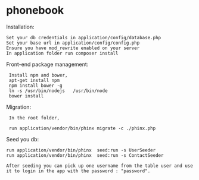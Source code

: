 # phonebook

Installation:

	Set your db credentials in application/config/database.php
	Set your base url in application/config/config.php
	Ensure you have mod_rewrite enabled on your server
	In application folder run composer install

Front-end package management:

	 Install npm and bower,
	 apt-get install npm
	 npm install bower -g
	 ln -s /usr/bin/nodejs   /usr/bin/node
	 bower install

Migration:

	 In the root folder,

	 run application/vendor/bin/phinx migrate -c ./phinx.php
 
 Seed you db:

 	run application/vendor/bin/phinx  seed:run -s UserSeeder
	run application/vendor/bin/phinx  seed:run -s ContactSeeder
	
	After seeding you can pick up one username from the table user and use it to login in the app with the password : "password".


